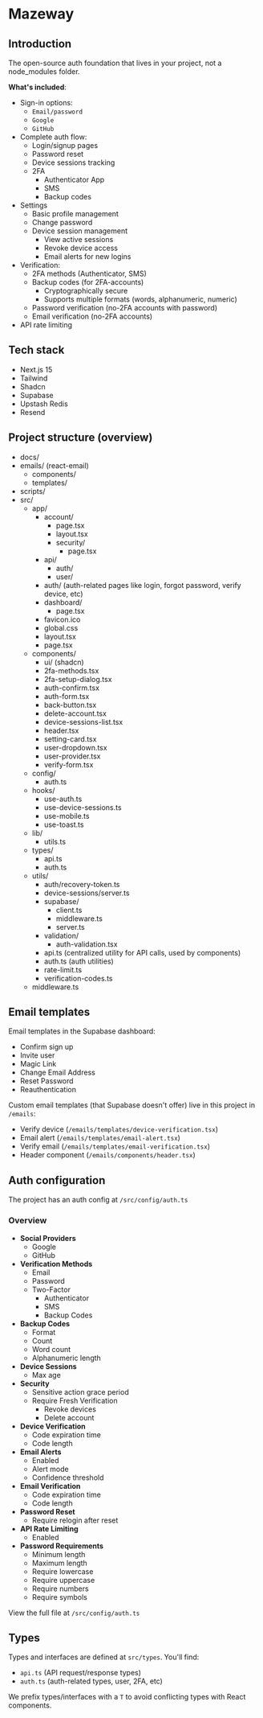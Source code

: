 # Mazeway

## Introduction

The open-source auth foundation that lives in your project, not a node_modules folder.

**What's included**:

- Sign-in options:
  - `Email/password`
  - `Google`
  - `GitHub`
- Complete auth flow:
  - Login/signup pages
  - Password reset
  - Device sessions tracking
  - 2FA
    - Authenticator App
    - SMS
    - Backup codes
- Settings
  - Basic profile management
  - Change password
  - Device session management
    - View active sessions
    - Revoke device access
    - Email alerts for new logins
- Verification:
  - 2FA methods (Authenticator, SMS)
  - Backup codes (for 2FA-accounts)
    - Cryptographically secure
    - Supports multiple formats (words, alphanumeric, numeric)
  - Password verification (no-2FA accounts with password)
  - Email verification (no-2FA accounts)
- API rate limiting

## Tech stack

* Next.js 15
* Tailwind
* Shadcn
* Supabase
* Upstash Redis
* Resend

## Project structure (overview)
- docs/
- emails/ (react-email)
  - components/
  - templates/
- scripts/
- src/
  - app/
    - account/
      - page.tsx
      - layout.tsx
      - security/
        - page.tsx
    - api/
      - auth/
      - user/
    - auth/ (auth-related pages like login, forgot password, verify device, etc)
    - dashboard/
      - page.tsx
    - favicon.ico
    - global.css
    - layout.tsx
    - page.tsx
  - components/
    - ui/ (shadcn)
    - 2fa-methods.tsx
    - 2fa-setup-dialog.tsx
    - auth-confirm.tsx
    - auth-form.tsx
    - back-button.tsx
    - delete-account.tsx
    - device-sessions-list.tsx
    - header.tsx
    - setting-card.tsx
    - user-dropdown.tsx
    - user-provider.tsx
    - verify-form.tsx
  - config/
    - auth.ts
  - hooks/
    - use-auth.ts
    - use-device-sessions.ts
    - use-mobile.ts
    - use-toast.ts
  - lib/
    - utils.ts
  - types/
    - api.ts
    - auth.ts
  - utils/
    - auth/recovery-token.ts
    - device-sessions/server.ts
    - supabase/
      - client.ts
      - middleware.ts
      - server.ts
    - validation/
      - auth-validation.tsx
    - api.ts (centralized utility for API calls, used by components)
    - auth.ts (auth utilities)
    - rate-limit.ts
    - verification-codes.ts
  - middleware.ts

## Email templates

Email templates in the Supabase dashboard:
- Confirm sign up
- Invite user
- Magic Link
- Change Email Address
- Reset Password
- Reauthentication

Custom email templates (that Supabase doesn't offer) live in this project in `/emails`:
- Verify device (`/emails/templates/device-verification.tsx`)
- Email alert (`/emails/templates/email-alert.tsx`)
- Verify email (`/emails/templates/email-verification.tsx`)
- Header component (`/emails/components/header.tsx`)

## Auth configuration

The project has an auth config at `/src/config/auth.ts`

### Overview

- **Social Providers**
  - Google
  - GitHub
- **Verification Methods**
  - Email
  - Password
  - Two-Factor
    - Authenticator
    - SMS
    - Backup Codes
- **Backup Codes**
  - Format
  - Count
  - Word count
  - Alphanumeric length
- **Device Sessions**
  - Max age
- **Security**
  - Sensitive action grace period
  - Require Fresh Verification
    - Revoke devices
    - Delete account
- **Device Verification**
  - Code expiration time
  - Code length
- **Email Alerts**
  - Enabled
  - Alert mode
  - Confidence threshold
- **Email Verification**
  - Code expiration time
  - Code length
- **Password Reset**
  - Require relogin after reset
- **API Rate Limiting**
  - Enabled
- **Password Requirements**
  - Minimum length
  - Maximum length
  - Require lowercase
  - Require uppercase
  - Require numbers
  - Require symbols

View the full file at `/src/config/auth.ts`

## Types

Types and interfaces are defined at `src/types`. You'll find:
- `api.ts` (API request/response types)
- `auth.ts` (auth-related types, user, 2FA, etc)

We prefix types/interfaces with a `T` to avoid conflicting types with React components.